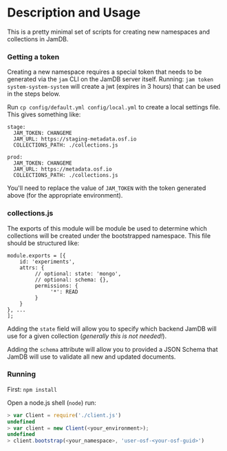 # Description and Usage

This is a pretty minimal set of scripts for creating new namespaces and collections in JamDB.

### Getting a token

Creating a new namespace requires a special token that needs to be generated via the `jam` CLI on the JamDB server itself. Running: `jam token system-system-system` will create a jwt (expires in 3 hours) that can be used in the steps below.

Run `cp config/default.yml config/local.yml` to create a local settings file. This gives something like:

```
stage:
  JAM_TOKEN: CHANGEME
  JAM_URL: https://staging-metadata.osf.io
  COLLECTIONS_PATH: ./collections.js

prod:
  JAM_TOKEN: CHANGEME
  JAM_URL: https://metadata.osf.io
  COLLECTIONS_PATH: ./collections.js
```

You'll need to replace the value of `JAM_TOKEN` with the token generated above (for the appropriate environment).

### collections.js

The exports of this module will be module be used to determine which collections will be created under the bootstrapped namespace. This file should be structured like:

```
module.exports = [{
    id: 'experiments',
    attrs: {
         // optional: state: 'mongo',
         // optional: schema: {},
         permissions: {
              '*': READ
         }
    }
}, ...
];
```

Adding the `state` field will allow you to specify which backend JamDB will use for a given collection (_generally this is not needed!_).

Adding the `schema` attribute will allow you to provided a JSON Schema that JamDB will use to validate all new and updated documents.

### Running

First: `npm install`

Open a node.js shell (`node`) run:

```javascript
> var Client = require('./client.js')
undefined
> var client = new Client(<your_environment>);
undefined
> client.bootstrap(<your_namespace>, 'user-osf-<your-osf-guid>')
```
